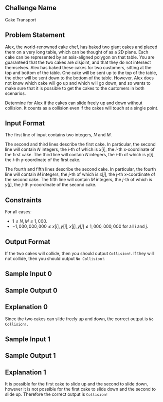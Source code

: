 ## Challenge Name

Cake Transport

## Problem Statement

Alex, the world-renowned cake chef, has baked two giant cakes and placed them on a very long table, which can be thought of as a 2D plane. Each cake can be represented by an axis-aligned polygon on that table. You are guaranteed that the two cakes are disjoint, and that they do not intersect themselves. Alex has baked these cakes for two customers, sitting at the top and bottom of the table. One cake will be sent up to the top of the table, the other will be sent down to the bottom of the table. However, Alex does not know which cake will go up and which will go down, and so wants to make sure that it is possible to get the cakes to the customers in both scenarios.

Determine for Alex if the cakes can slide freely up and down without collision. It counts as a collision even if the cakes will touch at a single point.

## Input Format

The first line of input contains two integers, $N$ and $M$.

The second and third lines describe the first cake. 
In particular, the second line will contain $N$ integers, the $i$-th of which is $x[i]$, the $i$-th x-coordinate of the first cake.
The third line will contain $N$ integers, the $i$-th of which is $y[i]$, the $i$-th y-coordinate of the first cake.

The fourth and fifth lines describe the second cake. 
In particular, the fourth line will contain $M$ integers, the $j$-th of which is $x[j]$, the $j$-th x-coordinate of the second cake.
The fifth line will contain $M$ integers, the $j$-th of which is $y[j]$, the $j$-th y-coordinate of the second cake.

## Constraints

For all cases:

- $1 \leq N, M \leq 1,000$.
- $-1,000,000,000 \leq x[i], y[i], x[j], y[j] \leq 1,000,000,000$ for all $i$ and $j$.

## Output Format

If the two cakes will collide, then you should output `Collision!`. If they will not collide, then you should output `No Collision!`.

## Sample Input 0


## Sample Output 0


## Explanation 0

Since the two cakes can slide freely up and down, the correct output is `No Collision!`.

## Sample Input 1

## Sample Output 1

## Explanation 1

It is possible for the first cake to slide up and the second to slide down, however it is not possible for the first cake to slide down and the second to slide up. 
Therefore the correct output is `Collision!`
